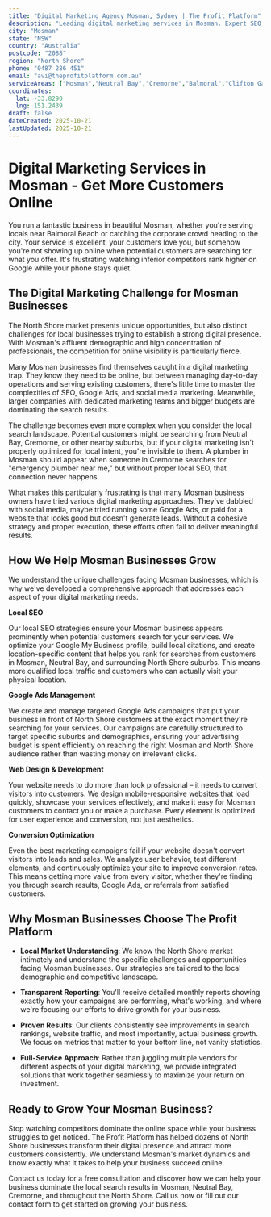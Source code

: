 ```yaml
---
title: "Digital Marketing Agency Mosman, Sydney | The Profit Platform"
description: "Leading digital marketing services in Mosman. Expert SEO, Google Ads & web design for North Shore businesses. Call 0487 286 451 for a free consultation."
city: "Mosman"
state: "NSW"
country: "Australia"
postcode: "2088"
region: "North Shore"
phone: "0487 286 451"
email: "avi@theprofitplatform.com.au"
serviceAreas: ["Mosman","Neutral Bay","Cremorne","Balmoral","Clifton Gardens"]
coordinates:
  lat: -33.8290
  lng: 151.2439
draft: false
dateCreated: 2025-10-21
lastUpdated: 2025-10-21
---
```


<script type="application/ld+json">
{
  "@context": "https://schema.org",
  "@type": "LocalBusiness",
  "@id": "https://theprofitplatform.com.au/locations/mosman/",
  "name": "The Profit Platform",
  "description": "Leading digital marketing services in Mosman. Expert SEO, Google Ads & web design for North Shore businesses. Call 0487 286 451 for a free consultation.",
  "url": "https://theprofitplatform.com.au/locations/mosman/",
  "telephone": "0487 286 451",
  "email": "avi@theprofitplatform.com.au",
  "address": {
    "@type": "PostalAddress",
    "addressLocality": "Mosman",
    "addressRegion": "NSW",
    "postalCode": "2088",
    "addressCountry": "AU"
  },
  "areaServed": {
    "@type": "City",
    "name": "Mosman"
  },
  "priceRange": "$$",
  "openingHours": "Mo-Fr 09:00-18:00",
  "sameAs": [
    "https://www.facebook.com/theprofitplatform",
    "https://www.linkedin.com/company/theprofitplatform",
    "https://twitter.com/profitplatform"
  ],
  "geo": {
    "@type": "GeoCoordinates"
  }
}
</script>


# Digital Marketing Services in Mosman - Get More Customers Online

You run a fantastic business in beautiful Mosman, whether you're serving locals near Balmoral Beach or catching the corporate crowd heading to the city. Your service is excellent, your customers love you, but somehow you're not showing up online when potential customers are searching for what you offer. It's frustrating watching inferior competitors rank higher on Google while your phone stays quiet.

## The Digital Marketing Challenge for Mosman Businesses

The North Shore market presents unique opportunities, but also distinct challenges for local businesses trying to establish a strong digital presence. With Mosman's affluent demographic and high concentration of professionals, the competition for online visibility is particularly fierce.

Many Mosman businesses find themselves caught in a digital marketing trap. They know they need to be online, but between managing day-to-day operations and serving existing customers, there's little time to master the complexities of SEO, Google Ads, and social media marketing. Meanwhile, larger companies with dedicated marketing teams and bigger budgets are dominating the search results.

The challenge becomes even more complex when you consider the local search landscape. Potential customers might be searching from Neutral Bay, Cremorne, or other nearby suburbs, but if your digital marketing isn't properly optimized for local intent, you're invisible to them. A plumber in Mosman should appear when someone in Cremorne searches for "emergency plumber near me," but without proper local SEO, that connection never happens.

What makes this particularly frustrating is that many Mosman business owners have tried various digital marketing approaches. They've dabbled with social media, maybe tried running some Google Ads, or paid for a website that looks good but doesn't generate leads. Without a cohesive strategy and proper execution, these efforts often fail to deliver meaningful results.

## How We Help Mosman Businesses Grow

We understand the unique challenges facing Mosman businesses, which is why we've developed a comprehensive approach that addresses each aspect of your digital marketing needs.

**Local SEO**

Our local SEO strategies ensure your Mosman business appears prominently when potential customers search for your services. We optimize your Google My Business profile, build local citations, and create location-specific content that helps you rank for searches from customers in Mosman, Neutral Bay, and surrounding North Shore suburbs. This means more qualified local traffic and customers who can actually visit your physical location.

**Google Ads Management**

We create and manage targeted Google Ads campaigns that put your business in front of North Shore customers at the exact moment they're searching for your services. Our campaigns are carefully structured to target specific suburbs and demographics, ensuring your advertising budget is spent efficiently on reaching the right Mosman and North Shore audience rather than wasting money on irrelevant clicks.

**Web Design & Development**

Your website needs to do more than look professional – it needs to convert visitors into customers. We design mobile-responsive websites that load quickly, showcase your services effectively, and make it easy for Mosman customers to contact you or make a purchase. Every element is optimized for user experience and conversion, not just aesthetics.

**Conversion Optimization**

Even the best marketing campaigns fail if your website doesn't convert visitors into leads and sales. We analyze user behavior, test different elements, and continuously optimize your site to improve conversion rates. This means getting more value from every visitor, whether they're finding you through search results, Google Ads, or referrals from satisfied customers.

## Why Mosman Businesses Choose The Profit Platform

- **Local Market Understanding**: We know the North Shore market intimately and understand the specific challenges and opportunities facing Mosman businesses. Our strategies are tailored to the local demographic and competitive landscape.

- **Transparent Reporting**: You'll receive detailed monthly reports showing exactly how your campaigns are performing, what's working, and where we're focusing our efforts to drive growth for your business.

- **Proven Results**: Our clients consistently see improvements in search rankings, website traffic, and most importantly, actual business growth. We focus on metrics that matter to your bottom line, not vanity statistics.

- **Full-Service Approach**: Rather than juggling multiple vendors for different aspects of your digital marketing, we provide integrated solutions that work together seamlessly to maximize your return on investment.

## Ready to Grow Your Mosman Business?

Stop watching competitors dominate the online space while your business struggles to get noticed. The Profit Platform has helped dozens of North Shore businesses transform their digital presence and attract more customers consistently. We understand Mosman's market dynamics and know exactly what it takes to help your business succeed online.

Contact us today for a free consultation and discover how we can help your business dominate the local search results in Mosman, Neutral Bay, Cremorne, and throughout the North Shore. Call us now or fill out our contact form to get started on growing your business.